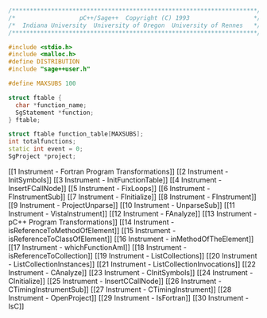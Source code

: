 ```cpp  
/*********************************************************************/
/*                  pC++/Sage++  Copyright (C) 1993                  */
/*  Indiana University  University of Oregon  University of Rennes   */
/*********************************************************************/

#include <stdio.h>
#include <malloc.h>
#define DISTRIBUTION
#include "sage++user.h"

#define MAXSUBS 100

struct ftable {
  char *function_name;
  SgStatement *function;
} ftable;

struct ftable function_table[MAXSUBS];
int totalfunctions;
static int event = 0;
SgProject *project;
```

[[1 Instrument - Fortran Program Transformations]]
[[2 Instrument - InitSymbols]]
[[3 Instrument - InitFunctionTable]]
[[4 Instrument - InsertFCallNode]]
[[5 Instrument - FixLoops]]
[[6 Instrument - FInstrumentSub]]
[[7 Instrument - FInitialize]]
[[8 Instrument - FInstrument]]
[[9 Instrument - ProjectUnparse]]
[[10 Instrument - UnparseSub]]
[[11 Instrument - VistaInstrument]]
[[12 Instrument - FAnalyze]]
[[13 Instrument - pC++ Program Transformations]]
[[14 Instrument - isReferenceToMethodOfElement]]
[[15 Instrument - isReferenceToClassOfElement]]
[[16 Instrument - inMethodOfTheElement]]
[[17 Instrument - whichFunctionAmI]]
[[18 Instrument - isReferenceToCollection]]
[[19 Instrument - ListCollections]]
[[20 Instrument - ListCollectionInstances]]
[[21 Instrument - ListCollectionInvocations]]
[[22 Instrument - CAnalyze]]
[[23 Instrument - CInitSymbols]]
[[24 Instrument - CInitialize]]
[[25 Instrument - InsertCCallNode]]
[[26 Instrument - CTimingInstrumentSub]]
[[27 Instrument - CTimingInstrument]]
[[28 Instrument - OpenProject]]
[[29 Instrument - IsFortran]]
[[30 Instrument - IsC]]









